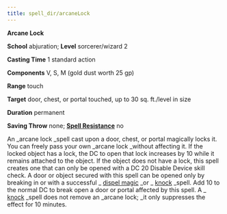 ```yaml
---
title: spell_dir/arcaneLock
---
```

 **Arcane Lock**

**School** abjuration; **Level** sorcerer/wizard 2

**Casting Time** 1 standard action

**Components** V, S, M (gold dust worth 25 gp)

**Range** touch

**Target** door, chest, or portal touched, up to 30 sq. ft./level in size

**Duration** permanent

**Saving Throw** none; **[Spell Resistance](../glossary#_spell-resistance)** no

An _arcane lock _spell cast upon a door, chest, or portal magically locks it. You can freely pass your own _arcane lock _without affecting it. If the locked object has a lock, the DC to open that lock increases by 10 while it remains attached to the object. If the object does not have a lock, this spell creates one that can only be opened with a DC 20 Disable Device skill check. A door or object secured with this spell can be opened only by breaking in or with a successful _ [dispel magic](dispelMagic#_dispel-magic) _or _ [knock](knock#_knock) _spell. Add 10 to the normal DC to break open a door or portal affected by this spell. A _ [knock](knock#_knock) _spell does not remove an _arcane lock; _it only suppresses the effect for 10 minutes.

